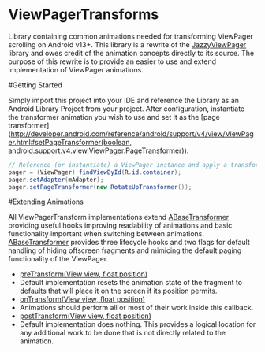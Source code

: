 ViewPagerTransforms
===================

Library containing common animations needed for transforming ViewPager scrolling on Android v13+. This library is a rewrite of the [JazzyViewPager](https://github.com/jfeinstein10/JazzyViewPager) library and owes credit of the animation concepts directly to its source. The purpose of this rewrite is to provide an easier to use and extend implementation of ViewPager animations.

#Getting Started

Simply import this project into your IDE and reference the Library as an Android Library Project from your project. After configuration, instantiate the transformer animation you wish to use and set it as the [page transformer](http://developer.android.com/reference/android/support/v4/view/ViewPager.html#setPageTransformer(boolean, android.support.v4.view.ViewPager.PageTransformer)).

```java
// Reference (or instantiate) a ViewPager instance and apply a transformer
pager = (ViewPager) findViewById(R.id.container);
pager.setAdapter(mAdapter);
pager.setPageTransformer(new RotateUpTransformer());
```

#Extending Animations

All ViewPagerTransform implementations extend [ABaseTransformer](https://github.com/ToxicBakery/ViewPagerTransforms/blob/master/ViewPagerTransformsLibrary/src/com/ToxicBakery/viewpager/transforms/ABaseTransformer.java) providing useful hooks improving readability of animations and basic functionality important when switching between animations. [ABaseTransformer](https://github.com/ToxicBakery/ViewPagerTransforms/blob/master/ViewPagerTransformsLibrary/src/com/ToxicBakery/viewpager/transforms/ABaseTransformer.java) provides three lifecycle hooks and two flags for default handling of hiding offscreen fragments and mimicing the default paging functionality of the ViewPager.

* [preTransform(View view, float position)](https://github.com/ToxicBakery/ViewPagerTransforms/blob/master/ViewPagerTransformsLibrary/src/com/ToxicBakery/viewpager/transforms/ABaseTransformer.java#L42)
 * Default implementation resets the animation state of the fragment to defaults that will place it on the screen if its position permits.
* [onTransform(View view, float position)](https://github.com/ToxicBakery/ViewPagerTransforms/blob/master/ViewPagerTransformsLibrary/src/com/ToxicBakery/viewpager/transforms/ABaseTransformer.java#L14)
 * Animations should perform all or most of their work inside this callback.
* [postTransform(View view, float position)](https://github.com/ToxicBakery/ViewPagerTransforms/blob/master/ViewPagerTransformsLibrary/src/com/ToxicBakery/viewpager/transforms/ABaseTransformer.java#L75)
 * Default implementation does nothing. This provides a logical location for any additional work to be done that is not directly related to the animation.
